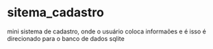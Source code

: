 # sitema_cadastro
 mini sistema de cadastro, onde o usuário coloca informaões e é isso é direcionado para o banco de dados sqlite
